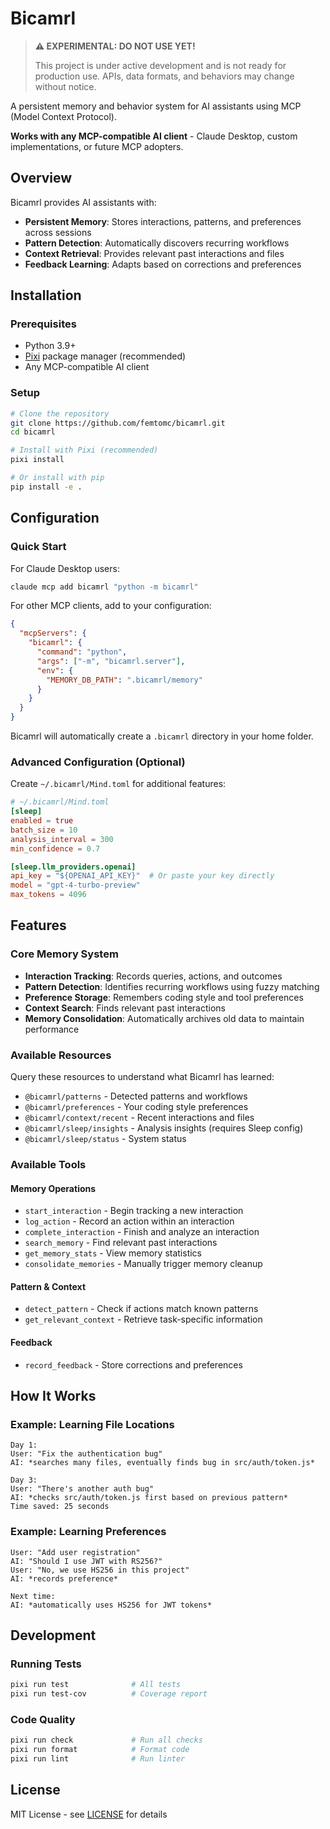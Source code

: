 # Bicamrl

> **⚠️ EXPERIMENTAL: DO NOT USE YET!**
> 
> This project is under active development and is not ready for production use.
> APIs, data formats, and behaviors may change without notice.

A persistent memory and behavior system for AI assistants using MCP (Model Context Protocol).

**Works with any MCP-compatible AI client** - Claude Desktop, custom implementations, or future MCP adopters.

## Overview

Bicamrl provides AI assistants with:
- **Persistent Memory**: Stores interactions, patterns, and preferences across sessions
- **Pattern Detection**: Automatically discovers recurring workflows
- **Context Retrieval**: Provides relevant past interactions and files
- **Feedback Learning**: Adapts based on corrections and preferences

## Installation

### Prerequisites

- Python 3.9+
- [Pixi](https://pixi.sh) package manager (recommended)
- Any MCP-compatible AI client

### Setup

```bash
# Clone the repository
git clone https://github.com/femtomc/bicamrl.git
cd bicamrl

# Install with Pixi (recommended)
pixi install

# Or install with pip
pip install -e .
```

## Configuration

### Quick Start

For Claude Desktop users:

```bash
claude mcp add bicamrl "python -m bicamrl"
```

For other MCP clients, add to your configuration:

```json
{
  "mcpServers": {
    "bicamrl": {
      "command": "python",
      "args": ["-m", "bicamrl.server"],
      "env": {
        "MEMORY_DB_PATH": ".bicamrl/memory"
      }
    }
  }
}
```

Bicamrl will automatically create a `.bicamrl` directory in your home folder.

### Advanced Configuration (Optional)

Create `~/.bicamrl/Mind.toml` for additional features:

```toml
# ~/.bicamrl/Mind.toml
[sleep]
enabled = true
batch_size = 10
analysis_interval = 300
min_confidence = 0.7

[sleep.llm_providers.openai]
api_key = "${OPENAI_API_KEY}"  # Or paste your key directly
model = "gpt-4-turbo-preview"
max_tokens = 4096
```

## Features

### Core Memory System
- **Interaction Tracking**: Records queries, actions, and outcomes
- **Pattern Detection**: Identifies recurring workflows using fuzzy matching
- **Preference Storage**: Remembers coding style and tool preferences
- **Context Search**: Finds relevant past interactions
- **Memory Consolidation**: Automatically archives old data to maintain performance

### Available Resources

Query these resources to understand what Bicamrl has learned:

- `@bicamrl/patterns` - Detected patterns and workflows
- `@bicamrl/preferences` - Your coding style preferences
- `@bicamrl/context/recent` - Recent interactions and files
- `@bicamrl/sleep/insights` - Analysis insights (requires Sleep config)
- `@bicamrl/sleep/status` - System status

### Available Tools

#### Memory Operations
- `start_interaction` - Begin tracking a new interaction
- `log_action` - Record an action within an interaction
- `complete_interaction` - Finish and analyze an interaction
- `search_memory` - Find relevant past interactions
- `get_memory_stats` - View memory statistics
- `consolidate_memories` - Manually trigger memory cleanup

#### Pattern & Context
- `detect_pattern` - Check if actions match known patterns
- `get_relevant_context` - Retrieve task-specific information

#### Feedback
- `record_feedback` - Store corrections and preferences

## How It Works

### Example: Learning File Locations

```
Day 1:
User: "Fix the authentication bug"
AI: *searches many files, eventually finds bug in src/auth/token.js*

Day 3:
User: "There's another auth bug"
AI: *checks src/auth/token.js first based on previous pattern*
Time saved: 25 seconds
```

### Example: Learning Preferences

```
User: "Add user registration"
AI: "Should I use JWT with RS256?"
User: "No, we use HS256 in this project"
AI: *records preference*

Next time:
AI: *automatically uses HS256 for JWT tokens*
```

## Development

### Running Tests

```bash
pixi run test              # All tests
pixi run test-cov          # Coverage report
```

### Code Quality

```bash
pixi run check             # Run all checks
pixi run format            # Format code
pixi run lint              # Run linter
```

## License

MIT License - see [LICENSE](LICENSE) for details

